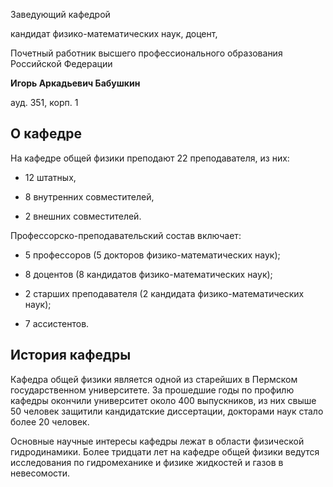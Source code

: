Заведующий кафедрой
 

 кандидат физико-математических наук, доцент,
   

 Почетный работник высшего профессионального образования Российской Федерации
   

**Игорь Аркадьевич Бабушкин** 
  

 ауд. 351, корп. 1
   


  
О кафедре
-------------------------------------------------------------------------------------------------





 На кафедре общей физики преподают 22 преподавателя, из них:
   

 - 12 штатных,
   

 - 8 внутренних совместителей,
   

 - 2 внешних совместителей.
   

  

 Профессорско-преподавательский состав включает:
   

 - 5 профессоров (5 докторов физико-математических наук);
   

 - 8 доцентов (8 кандидатов физико-математических наук);
   

 - 2 старших преподавателя (2 кандидата физико-математических наук);
   

 - 7 ассистентов.
 








История кафедры
----------------------------------------------------------------------------------------------------------------------------




 Кафедра общей физики является одной из старейших в Пермском государственном университете. За прошедшие годы по профилю кафедры окончили университет около 400 выпускников, из них свыше 50 человек защитили кандидатские диссертации, докторами наук стало более 20 человек.
   

  

 Основные научные интересы кафедры лежат в области физической гидродинамики. Более тридцати лет на кафедре общей физики ведутся исследования по гидромеханике и физике жидкостей и газов в невесомости.
   


